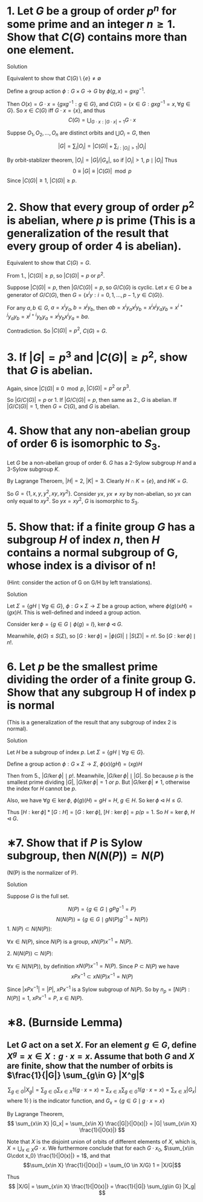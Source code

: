 # 1. Let $G$ be a group of order $p^n$ for some prime and an integer $n≥1$. Show that  $C(G)$ contains more than one element.

Solution 

Equivalent to show that $C(G)\setminus \{e\} \neq \emptyset$

Define a group action $\phi: G \times G \rightarrow G$ by $\phi(g, x) = gxg^{-1}$.

Then $O(x) = G \cdot x = \{gxg^{-1}: g \in G\}$, and $C(G) = \{x\in G : gxg^{-1} = x, \forall g \in G\}$. So $x \in C(G)$ iff $G\cdot x = \{x\}$, and thus
$$C(G) = \bigcup_{G \cdot x: |G \cdot x| = 1} G \cdot x$$

Suppse $O_1, O_2, \ldots, O_n$ are distinct orbits and $\bigcup O_i = G$, then 

$$|G| = \sum_{i} |O_i| = |C(G)| + \sum_{i: |O_i| >1} |O_i|$$

By orbit-stablizer theorem, $|O_i| = |G| / |G_x|$, so if $|O_i| >1$, $p\mid |O_i|$
Thus 
$$0 \equiv |G| \equiv |C(G)|\mod p$$
Since $|C(G)| \geq 1$, $|C(G)| \geq p$.

# 2. Show that every group of order $p^2$ is abelian, where $p$ is prime (This is a generalization of the result that every group of order $4$ is abelian).
Equivalent to show that $C(G) = G$.

From 1., $|C(G)| \geq p$, so $|C(G)| = p$ or $p^2$. 

Suppose $|C(G)| = p$, then $|G/C(G)| = p$, so $G/C(G)$ is cyclic. Let $x \in G$ be a generator of $G/C(G)$, then $G = \{x^i y: i = 0, 1, \ldots, p-1, y \in C(G)\}$.

For any $a, b \in G$, $a = x^i y_a, b = x^j y_b$, then $ab = x^i y_a x^j y_b = x^i x^j y_a y_b = x^{i+j} y_a y_b = x^{j+i} y_b y_a = x^j y_b x^i y_a = ba$.

Contradiction. So $|C(G)| = p^2$, $C(G) = G$.

# 3. If $|G|= p^3$ and $|C(G)|≥p^2$, show that $G$ is abelian.
Again, since $|C(G)| \equiv 0 \mod p$, $|C(G)| = p^2$ or $p^3$.

So $|G/C(G)| = p$ or $1$. If $|G/C(G)| = p$, then same as 2., $G$ is abelian. If $|G/C(G)| = 1$, then $G = C(G)$, and $G$ is abelian.

# 4. Show that any non-abelian group of order 6 is isomorphic to $S_3$.
Let $G$ be a non-abelian group of order $6$. $G$ has a 2-Sylow subgroup $H$ and a 3-Sylow subgroup $K$. 

By Lagrange Theroem, $|H| = 2$, $|K| = 3$. Clearly $H \cap K = \{e\}$, and $HK = G$.

So $G = \{1, x, y, y^2, xy, xy^2 \}$. Consider $yx$, $yx \neq xy$ by non-abelian, so $yx$ can only equal to $xy^2$. So $yx = xy^2$, $G$ is isomorphic to $S_3$.


# 5. Show that: if a finite group $G$ has a subgroup $H$ of index $n$, then $H$ contains a normal subgroup of G, whose index is a divisor of n! 
(Hint: consider the action of G on G/H by left translations).

Solution

Let $\Sigma = \{gH \mid \forall g\in G\}$, $\phi: G \times \Sigma \rightarrow \Sigma$ be a group action, where $\phi(g)(xH) = (gx)H$. This is well-defined and indeed a group action.

Consider $\ker \phi = \{g \in G\mid \phi(g) = I\}$, $\ker \phi \triangleleft G$.

Meanwhile, $\phi(G) \leq S(\Sigma)$, so $[G: \ker \phi] = |\phi(G)| \mid | S(\Sigma) | = n!$. So $[G: \ker \phi] \mid n!$.

# 6. Let $p$ be the smallest prime dividing the order of a finite group G. Show that any subgroup H of index p is normal 
(This is a generalization of the result that any subgroup of index 2 is normal).

Solution

Let $H$ be a subgroup of index $p$. Let $\Sigma = \{gH \mid \forall g\in G\}$.

Define a group action $\phi: G \times \Sigma \rightarrow \Sigma$, $\phi(x)(gH) = (xg)H$

Then from 5., $|G/\ker \phi| \mid p!$. Meanwhile, $|G/\ker\phi| \mid |G|$. So because $p$ is the smallest prime dividing $|G|$, $|G/\ker\phi| = 1\ or\  p$. But $|G/\ker\phi| \neq 1$, otherwise the index for $H$ cannot be $p$.

Also, we have $\forall g\in \ker \phi$, $\phi(g)(H) = gH = H$, $g\in H$. So $\ker \phi \triangleleft H \leq G$.

Thus $[H:\ker\phi] * [G:H] = [G:\ker\phi]$, $[H:\ker\phi] = p/p = 1$. So $H = \ker \phi$, $H \triangleleft G$.


# ∗7. Show that if $P$ is Sylow subgroup, then $N(N(P)) = N(P)$
(N(P) is the normalizer of P).

Solution

Suppose $G$ is the full set.

$$N(P) = \{g\in G \mid gPg^{-1} = P\}$$
$$N(N(P)) = \{g\in G \mid gN(P)g^{-1} = N(P)\}$$
1\. $N(P) \subset N(N(P))$:

$\forall x\in N(P)$, since $N(P)$ is a group, $xN(P)x^{-1} = N(P)$. 


2\. $N(N(P)) \subset N(P)$:

$\forall x\in N(N(P))$, by definition $xN(P)x^{-1} = N(P)$. Since $P \subset N(P)$ we have 
$$xPx^{-1} \subset xN(P)x^{-1} = N(P)$$

Since $|xPx^{-1}| = |P|$,  $xPx^{-1}$ is a Sylow subgroup of $N(P)$. So by $n_p = [N(P):N(P)] =1$, $xPx^{-1} = P$, $x\in N(P)$.


# ∗8. (Burnside Lemma)
## Let $G$ act on a set $X$. For an element $g∈G$, define $X^g= {x∈X: g·x= x}$. Assume that both $G$ and $X$ are finite, show that the number of orbits is $\frac{1}{|G|} \sum_{g\in G} |X^g|$

$$ 
\sum_{g\in G} |X_g|  = \sum_{g\in G} \sum_{x\in X} 1({g\cdot x = x}) = \sum_{x\in X} \sum_{g\in G} 1(g\cdot x = x) = \sum_{x\in X} |G_x| 
$$
where $1(\cdot)$ is the indicator function, and $G_x = \{g\in G \mid g\cdot x = x\}$

By Lagrange Theorem, 
$$
\sum_{x\in X} |G_x| = \sum_{x\in X} \frac{|G|}{|O(x)|} = |G| \sum_{x\in X} \frac{1}{|O(x)|} 
$$

Note that $X$ is the disjoint union of orbits of different elements of $X$, which is, $X = \bigcup_{x\in X} G\cdot x$. We furthermore conclude that for each $G \cdot x_0$, $\sum_{x\in G\cdot x_0} \frac{1}{|O(x)|} = 1$, and that
$$\sum_{x\in X} \frac{1}{|O(x)|} = \sum_{O \in X/G}  1 = |X/G|$$

Thus
$$
|X/G| =  \sum_{x\in X} \frac{1}{|O(x)|} = \frac{1}{|G|} \sum_{g\in G} |X_g|
$$